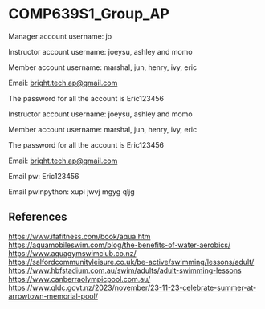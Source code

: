 # COMP639S1_Group_AP
Manager account username: jo

Instructor account username: joeysu, ashley and momo

Member account username: marshal, jun, henry, ivy, eric

Email: bright.tech.ap@gmail.com 

The password for all the account is Eric123456

Instructor account username: joeysu, ashley and momo

Member account username: marshal, jun, henry, ivy, eric



The password for all the account is Eric123456

Email: bright.tech.ap@gmail.com 

Email pw: Eric123456

Email pwinpython: xupi jwvj mgyg qljg

## References
https://www.ifafitness.com/book/aqua.htm
https://aquamobileswim.com/blog/the-benefits-of-water-aerobics/
https://www.aquagymswimclub.co.nz/
https://salfordcommunityleisure.co.uk/be-active/swimming/lessons/adult/
https://www.hbfstadium.com.au/swim/adults/adult-swimming-lessons
https://www.canberraolympicpool.com.au/
https://www.qldc.govt.nz/2023/november/23-11-23-celebrate-summer-at-arrowtown-memorial-pool/

